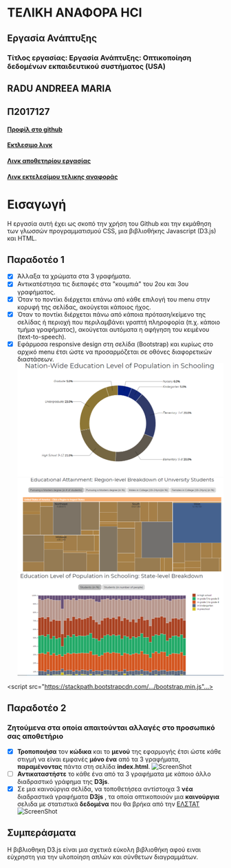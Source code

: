 # ΤΕΛΙΚΗ ΑΝΑΦΟΡΑ  HCI

## Εργασία Ανάπτυξης 
### Τίτλος εργασίας: Εργασία Ανάπτυξης: Οπτικοποίηση δεδομένων εκπαιδευτικού συστήματος (USA)
## RADU ANDREEA MARIA
## Π2017127
#### [Προφίλ στο github](https://github.com/P17rant 'Προφίλ στο github')

#### [Εκτλεσιμο λινκ](https://P17rant.github.io/D3js-US-educational-attainment/ 'Εκτλεσιμο λινκ')

#### [Λινκ αποθετηρίου εργασίας](https://github.com/P17rant/D3js-US-educational-attainment 'Λινκ αποθετηρίου εργασίας')

#### [Λινκ εκτελεσίμου τελικης αναφοράς](https://P17rant.github.io/hci-Final-Report/ 'Λινκ αποθετηριου τελικης αναφοράς')



# Εισαγωγή
Η εργασία αυτή έχει ως σκοπό την χρήση του Github και την εκμάθηση των γλωσσών προγραμματισμού CSS, μια βιβλιοθήκης Javascript (D3.js) και HTML. 
## Παραδοτέο 1

 - [x] Άλλαξα τα χρώματα στα 3 γραφήματα.
 - [x] Αντικατέστησα τις διεπαφές στα "κουμπιά" του 2ου και 3ου γραφήματος.
 - [x] Όταν το ποντίκι διέρχεται επάνω από κάθε επιλογή του menu στην κορυφή της σελίδας, ακούγεται κάποιος ήχος.
 - [x] Όταν το ποντίκι διέρχεται πάνω από κάποια πρόταση/κείμενο της σελίδας ή περιοχή που περιλαμβάνει γραπτή πληροφορία (π.χ. κάποιο τμήμα γραφήματος), ακούγεται αυτόματα η αφήγηση του κειμένου (text-to-speech).
 - [x] Εφάρμοσα responsive design στη σελίδα (Bootstrap) και κυρίως στο αρχικό menu έτσι ώστε να προσαρμόζεται σε οθόνες διαφορετικών διαστάσεων.
![Screenshot](1.PNG)
![Screenshot](2.PNG)
![Screenshot](3.PNG)

<scriρt src="https://stackpath.bootstrapcdn.com/.../bootstrap.min.js"...></script>

## Παραδοτέο 2
 ### Ζητούμενα στα οποία απαιτούνται αλλαγές στο προσωπικό σας αποθετήριο
* [x]  **Τροποποιήσα** τον **κώδικα** και το **μενού** της εφαρμογής έτσι ώστε κάθε στιγμή να είναι εμφανές **μόνο ένα** από τα 3 γραφήματα, **παραμένοντας** πάντα στη σελίδα **index.html**.
![ScreenShot](1.gif)
 * [ ]  **Αντικαταστήστε** το κάθε ένα από τα 3 γραφήματα με κάποιο άλλο διαδραστικό γράφημα της **D3js**.
 * [x]  Σε μια καινούργια σελίδα, να τοποθετήσεα αντίστοιχα 3 **νέα** διαδραστικά γραφήματα **D3js** , τα οποία  οπτικοποιούν μια **καινούργια** σελιδα με στατιστικά **δεδομένα** που θα βρήκα από την [ΕΛΣΤΑΤ](http://www.statistics.gr/ 'ΕΛΣΤΑΤ')
 ![ScreenShot](2.gif)
 
## Συμπεράσματα

 Η βιβλιοθηκη D3.js είναι μια σχετικά εύκολη βιβλιοθήκη αφού ειναι εύχρηστη για την υλοποίηση απλών και σύνθετων διαγραμμάτων.
